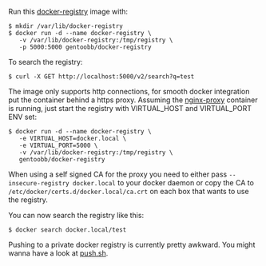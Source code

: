 Run this [docker-registry][] image with:

    $ mkdir /var/lib/docker-registry
    $ docker run -d --name docker-registry \
       -v /var/lib/docker-registry:/tmp/registry \
       -p 5000:5000 gentoobb/docker-registry

To search the registry:

    $ curl -X GET http://localhost:5000/v2/search?q=test

The image only supports http connections, for smooth docker integration put the container behind a https proxy.
Assuming the [nginx-proxy][] container is running, just start the registry with VIRTUAL_HOST and VIRTUAL_PORT ENV set:

    $ docker run -d --name docker-registry \
       -e VIRTUAL_HOST=docker.local \
       -e VIRTUAL_PORT=5000 \
       -v /var/lib/docker-registry:/tmp/registry \
       gentoobb/docker-registry

When using a self signed CA for the proxy you need to either pass `--insecure-registry docker.local` to your docker daemon
or copy the CA to `/etc/docker/certs.d/docker.local/ca.crt` on each box that wants to use the registry.

You can now search the registry like this:

    $ docker search docker.local/test

Pushing to a private docker registry is currently pretty awkward. You might wanna have a look at [push.sh][].

[docker-registry]: https://github.com/docker/distribution/
[nginx-proxy]: https://github.com/edannenberg/gentoo-bb/tree/master/bb-dock/nginx-proxy
[push.sh]: https://github.com/edannenberg/gentoo-bb/blob/master/push.sh
